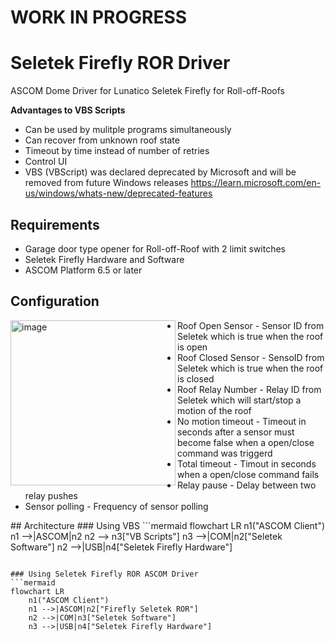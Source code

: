 # WORK IN PROGRESS
# Seletek Firefly ROR Driver

ASCOM Dome Driver for Lunatico Seletek Firefly for Roll-off-Roofs

**Advantages to VBS Scripts**
* Can be used by mulitple programs simultaneously
* Can recover from unknown roof state
* Timeout by time instead of number of retries
* Control UI
* VBS (VBScript) was declared deprecated by Microsoft and will be removed from future Windows releases
  https://learn.microsoft.com/en-us/windows/whats-new/deprecated-features


## Requirements
* Garage door type opener for Roll-off-Roof with 2 limit switches
* Seletek Firefly Hardware and Software
* ASCOM Platform 6.5 or later

## Configuration
<p>
<img align="left" width="264" alt="image" src="https://github.com/photon1503/SeletekROR/assets/14548927/6ff3cd28-74d4-4ace-a208-fb40873f7394">

* Roof Open Sensor - Sensor ID from Seletek which is true when the roof is open
* Roof Closed Sensor - SensoID from Seletek which is true when the roof is closed
* Roof Relay Number - Relay ID from Seletek which will start/stop a motion of the roof
* No motion timeout - Timeout in seconds after a sensor must become false when a open/close command was triggerd
* Total timeout - Timout in seconds when a open/close command fails
* Relay pause - Delay between two relay pushes
* Sensor polling - Frequency of sensor polling
</p>
## Architecture
### Using VBS
```mermaid
flowchart LR
    n1("ASCOM Client")
	n1 -->|ASCOM|n2
	n2 --> n3["VB Scripts"]
    n3 -->|COM|n2["Seletek Software"]
    n2 -->|USB|n4["Seletek Firefly Hardware"]
	
```

### Using Seletek Firefly ROR ASCOM Driver
```mermaid
flowchart LR
    n1("ASCOM Client")
	n1 -->|ASCOM|n2["Firefly Seletek ROR"]
	n2 -->|COM|n3["Seletek Software"]
    n3 -->|USB|n4["Seletek Firefly Hardware"]
```
	
